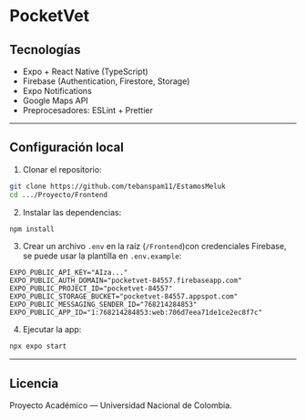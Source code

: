 #  PocketVet

## Tecnologías
- Expo + React Native (TypeScript)
- Firebase (Authentication, Firestore, Storage)
- Expo Notifications
- Google Maps API
- Preprocesadores: ESLint + Prettier 

---

## Configuración local

1. Clonar el repositorio:
```bash
git clone https://github.com/tebanspam11/EstamosMeluk
cd .../Proyecto/Frontend
```
   
2. Instalar las dependencias:
```bash
npm install
```

3. Crear un archivo ``.env`` en la raíz (``/Frontend``)con credenciales Firebase, se puede usar la plantilla en ``.env.example``:
```env
EXPO_PUBLIC_API_KEY="AIza..."
EXPO_PUBLIC_AUTH_DOMAIN="pocketvet-84557.firebaseapp.com"
EXPO_PUBLIC_PROJECT_ID="pocketvet-84557"
EXPO_PUBLIC_STORAGE_BUCKET="pocketvet-84557.appspot.com"
EXPO_PUBLIC_MESSAGING_SENDER_ID="768214284853"
EXPO_PUBLIC_APP_ID="1:768214284853:web:706d7eea71de1ce2ec8f7c"
```

4. Ejecutar la app:

```bash
npx expo start
```

---

## Licencia

Proyecto Académico — Universidad Nacional de Colombia.
